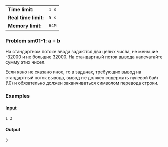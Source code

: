 |                      |       |
|----------------------|-------|
| **Time limit:**      | `1 s` |
| **Real time limit:** | `5 s` |
| **Memory limit:**    | `64M` |


### Problem sm01-1: a + b

На стандартном потоке ввода задаются два целых числа, не меньшие
-32000 и не большие 32000. На стандартный поток вывода
напечатайте сумму этих чисел.

Если явно не сказано иное, то в задачах, требующих вывод на
стандартный поток вывода, вывод не должен содержать нулевой байт
(\0) и обязательно должен заканчиваться символом перевода строки.

### Examples

#### Input

    
    
    1 2

#### Output

    
    
    3

